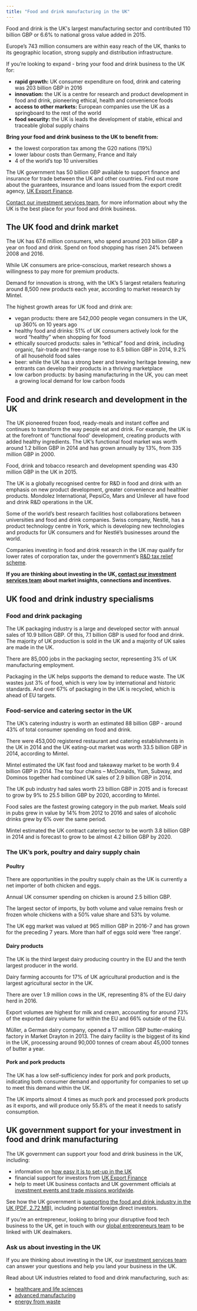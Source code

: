 ```yaml
---
title: "Food and drink manufacturing in the UK"
---
```


Food and drink is the UK's largest manufacturing sector and contributed 110 billion GBP or 6.6% to national gross value added in 2015.

Europe’s 743 million consumers are within easy reach of the UK, thanks to its geographic location, strong supply and distribution infrastructure.

If you’re looking to expand - bring your food and drink business to the UK for:
* **rapid growth:** UK consumer expenditure on food, drink and catering was 203 billion GBP in 2016
* **innovation:** the UK is a centre for research and product development in food and drink, pioneering ethical, health and convenience foods
* **access to other markets:** European companies use the UK as a springboard to the rest of the world
* **food security:** the UK is leads the development of stable, ethical and traceable global supply chains

**Bring your food and drink business to the UK to benefit from:**
* the lowest corporation tax among the G20 nations (19%)
* lower labour costs than Germany, France and Italy
* 4 of the world’s top 10 universities

The UK government has 50 billion GBP available to support finance and insurance for trade between the UK and other countries. Find out more about the guarantees, insurance and loans issued from the export credit agency, [UK Export Finance](https://www.gov.uk/government/organisations/uk-export-finance).

[Contact our investment services team](https:www.invest.great.gov.uk/contact), for more information about why the UK is the best place for your food and drink business.

## The UK food and drink market

The UK has 67.6 million consumers, who spend around 203 billion GBP a year on food and drink. Spend on food shopping has risen 24% between 2008 and 2016.

While UK consumers are price-conscious, market research shows a willingness to pay more for premium products.

Demand for innovation is strong, with the UK’s 5 largest retailers featuring around 8,500 new products each year, according to market research by Mintel.

The highest growth areas for UK food and drink are: 
* vegan products: there are 542,000 people vegan consumers in the UK, up 360% on 10 years ago
* healthy food and drinks: 51% of UK consumers actively look for the word “healthy” when shopping for food
* ethically sourced products: sales in “ethical” food and drink, including organic, fair-trade and free-range rose to 8.5 billion GBP in 2014, 9.2% of all household food sales
* beer: while the UK has a strong beer and brewing heritage brewing, new entrants can develop their products in a thriving marketplace
* low carbon products: by basing manufacturing in the UK, you can meet a growing local demand for low carbon foods

## Food and drink research and development in the UK

The UK pioneered frozen food, ready-meals and instant coffee and continues to transform the way people eat and drink. For example, the UK is at the forefront of 'functional food' development, creating products with added healthy ingredients. The UK’s functional food market was worth around 1.2 billion GBP in 2014 and has grown annually by 13%, from 335 million GBP in 2000.

Food, drink and tobacco research and development spending was 430 million GBP in the UK in 2015.

The UK is a globally recognised centre for R&D in food and drink with an emphasis on new product development, greater convenience and healthier products. Mondolez International, PepsiCo, Mars and Unilever all have food and drink R&D operations in the UK.

Some of the world’s best research facilities host collaborations between universities and food and drink companies. Swiss company, Nestlé, has a product technology centre in York, which is developing new technologies and products for UK consumers and for Nestlé’s businesses around the world.

Companies investing in food and drink research in the UK may qualify for lower rates of corporation tax, under the government’s [R&D tax relief scheme](https://www.gov.uk/guidance/corporation-tax-research-and-development-rd-relief).

**If you are thinking about investing in the UK, [contact our investment services team](https:www.invest.great.gov.uk/contact) about market insights, connections and incentives.**

## UK food and drink industry specialisms
### Food and drink packaging
The UK packaging industry is a large and developed sector with annual sales of 10.9 billion GBP. Of this, 7.1 billion GBP is used for food and drink. The majority of UK production is sold in the UK and a majority of UK sales are made in the UK.

There are 85,000 jobs in the packaging sector, representing 3% of UK manufacturing employment. 

Packaging in the UK helps supports the demand to reduce waste. The UK wastes just 3% of food, which is very low by international and historic standards. And over 67% of packaging in the UK is recycled, which is ahead of EU targets.

### Food-service and catering sector in the UK
The UK’s catering industry is worth an estimated 88 billion GBP - around 43% of total consumer spending on food and drink.

There were 453,000 registered restaurant and catering establishments in the UK in 2014 and the UK eating-out market was worth 33.5 billion GBP in 2014, according to Mintel.

Mintel estimated the UK fast food and takeaway market to be worth 9.4 billion GBP in 2014. The top four chains – McDonalds, Yum, Subway, and Dominos together had combined UK sales of 2.9 billion GBP in 2014. 

The UK pub industry had sales worth 23 billion GBP in 2015 and is forecast to grow by 9% to 25.5 billion GBP by 2020, according to Mintel.

Food sales are the fastest growing category in the pub market. Meals sold in pubs grew in value by 14% from 2012 to 2016 and sales of alcoholic drinks grew by 6% over the same period.

Mintel estimated the UK contract catering sector to be worth 3.8 billion GBP in 2014 and is forecast to grow to be almost 4.2 billion GBP by 2020.

### The UK’s pork, poultry and dairy supply chain
#### Poultry

There are opportunities in the poultry supply chain as the UK is currently a net importer of both chicken and eggs. 

Annual UK consumer spending on chicken is around 2.5 billion GBP.

The largest sector of imports, by both volume and value remains fresh or frozen whole chickens with a 50% value share and 53% by volume.

The UK egg market was valued at 965 million GBP in 2016-7 and has grown for the preceding 7 years. More than half of eggs sold were 'free range'. 

#### Dairy products

The UK is the third largest dairy producing country in the EU and the tenth largest producer in the world.

Dairy farming accounts for 17% of UK agricultural production and is the largest agricultural sector in the UK.

There are over 1.9 million cows in the UK, representing 8% of the EU dairy herd in 2016.

Export volumes are highest for milk and cream, accounting for around 73% of the exported dairy volume for within the EU and 66% outside of the EU.

Müller, a German dairy company, opened a 17 million GBP butter-making factory in Market Drayton in 2013. The dairy facility is the biggest of its kind in the UK, processing around 90,000 tonnes of cream about 45,000 tonnes of butter a year.

#### Pork and pork products

The UK has a low self-sufficiency index for pork and pork products, indicating both consumer demand and opportunity for companies to set up to meet this demand within the UK.

The UK imports almost 4 times as much pork and processed pork products as it exports, and will produce only 55.8% of the meat it needs to satisfy consumption.

## UK government support for your investment in food and drink manufacturing
The UK government can support your food and drink business in the UK, including:
* information on [how easy it is to set-up in the UK](https://invest.great.gov.uk/int/setup-guide/)
* financial support for investors from [UK Export Finance](https://www.gov.uk/government/organisations/uk-export-finance)
* help to  meet UK business contacts and UK government officials at [investment events and trade missions worldwide](https://www.events.trade.gov.uk/).

See how the UK government is [supporting the food and drink industry in the UK (PDF, 2.72 MB)](https://www.gov.uk/government/uploads/system/uploads/attachment_data/file/560786/food-drink-export-action-plan-2016-2020.pdf), including potential foreign direct investors.

If you’re an entrepreneur, looking to bring your disruptive food tech business to the UK, get in touch with our [global entrepreneurs team](https://www.gov.uk/government/publications/entrepreneurs-setting-up-in-the-uk/entrepreneurs-setting-up-in-the-uk) to be linked with UK dealmakers.

### Ask us about investing in the UK

If you are thinking about investing in the UK, our [investment services team](https:www.invest.great.gov.uk/contact) can answer your questions and help you land your business in the UK.

Read about UK industries related to food and drink manufacturing, such as:
* [healthcare and life sciences](https://invest.great.gov.uk/int/industries/health-and-life)
* [advanced manufacturing](https://invest.great.gov.uk/int/industries/advanced-manufacturing)
* [energy from waste](https://invest.great.gov.uk/int/industries/energy/energy-from-waste)
